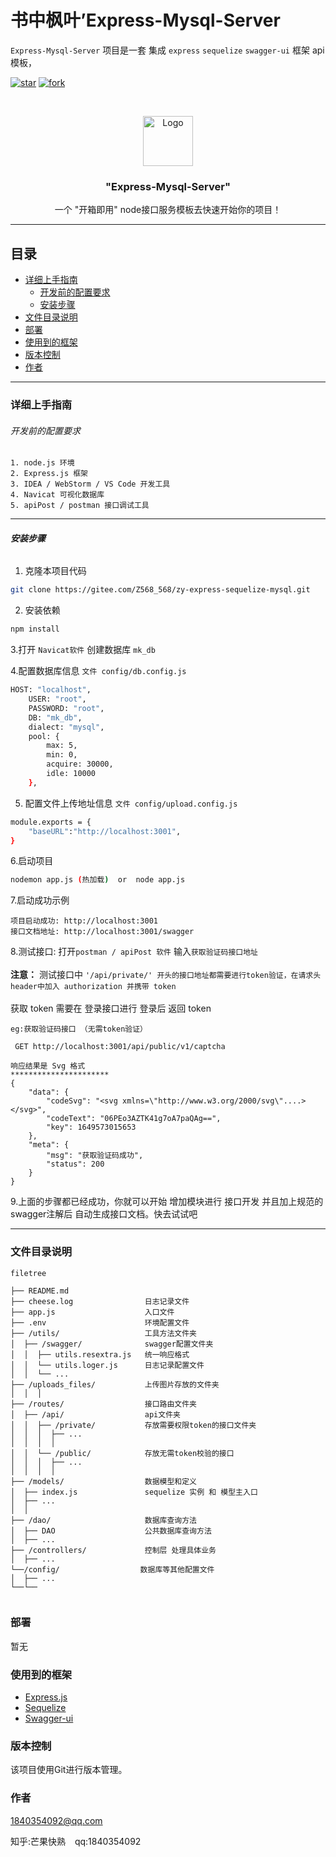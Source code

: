 
 
# 书中枫叶’Express-Mysql-Server

`Express-Mysql-Server` 项目是一套 集成 `express` `sequelize` `swagger-ui` 框架 api 模板，

<!-- PROJECT SHIELDS -->

[![star](https://gitee.com/Z568_568/zy-express-sequelize-mysql/badge/star.svg?theme=dark)](https://gitee.com/Z568_568/zy-express-sequelize-mysql/stargazers)
[![fork](https://gitee.com/Z568_568/zy-express-sequelize-mysql/badge/fork.svg?theme=dark)](https://gitee.com/Z568_568/zy-express-sequelize-mysql/members)

<!-- PROJECT LOGO -->
<br />

<p align="center">
  <a href="https://github.com/shaojintian/Best_README_template/">
    <img src="images/logo.png" alt="Logo" width="80" height="80">
  </a>


<h3 align="center">"Express-Mysql-Server"</h3>
  <p align="center">
    一个 "开箱即用" node接口服务模板去快速开始你的项目！

[comment]: <> (    <br />)

[comment]: <> (    <a href="https://github.com/shaojintian/Best_README_template"><strong>探索本项目的文档 »</strong></a>)

[comment]: <> (    <br />)

[comment]: <> (    <br />)

[comment]: <> (    <a href="https://github.com/shaojintian/Best_README_template">查看Demo</a>)

[comment]: <> (    ·)

[comment]: <> (    <a href="https://github.com/shaojintian/Best_README_template/issues">报告Bug</a>)

[comment]: <> (    ·)

[comment]: <> (    <a href="https://github.com/shaojintian/Best_README_template/issues">提出新特性</a>)
  </p>


</p>


 
***
## 目录

- [详细上手指南](#详细上手指南)
    - [开发前的配置要求](#开发前的配置要求)
    - [安装步骤](#安装步骤)
- [文件目录说明](#文件目录说明)
- [部署](#部署)
- [使用到的框架](#使用到的框架)
- [版本控制](#版本控制)
- [作者](#作者)

***
### 详细上手指南

###### 开发前的配置要求

```shell
1. node.js 环境
2. Express.js 框架
3. IDEA / WebStorm / VS Code 开发工具
4. Navicat 可视化数据库
5. apiPost / postman 接口调试工具
```
***
###### **安装步骤**

1. 克隆本项目代码

```sh
git clone https://gitee.com/Z568_568/zy-express-sequelize-mysql.git
```
2. 安装依赖

```sh
npm install
```
3.打开 `Navicat软件` 创建数据库  `mk_db`

4.配置数据库信息 `文件 config/db.config.js`

```sh
HOST: "localhost",
    USER: "root",
    PASSWORD: "root",
    DB: "mk_db",
    dialect: "mysql",
    pool: {
        max: 5,
        min: 0,
        acquire: 30000,
        idle: 10000
    },
 ```
5. 配置文件上传地址信息 `文件 config/upload.config.js`

```sh
module.exports = {
    "baseURL":"http://localhost:3001",
}
```
6.启动项目
`````sh
nodemon app.js (热加载)  or  node app.js
`````
7.启动成功示例
```shell
项目启动成功: http://localhost:3001
接口文档地址: http://localhost:3001/swagger
```
8.测试接口: 打开`postman / apiPost 软件` 输入`获取验证码接口地址`
<br/>
<br/>
**注意：** 测试接口中 `'/api/private/' 开头的接口地址都需要进行token验证，在请求头 header中加入 authorization 并携带 token`
<br/>
<br/>
获取 token 需要在 登录接口进行 登录后 返回 token

```shell
eg:获取验证码接口 （无需token验证）

 GET http://localhost:3001/api/public/v1/captcha 
```
```shell
响应结果是 Svg 格式
**********************
{
	"data": {
		"codeSvg": "<svg xmlns=\"http://www.w3.org/2000/svg\"....></svg>",
		"codeText": "06PEo3AZTK41g7oA7paQAg==",
		"key": 1649573015653
	},
	"meta": {
		"msg": "获取验证码成功",
		"status": 200
	}
}
```
9.上面的步骤都已经成功，你就可以开始 增加模块进行 接口开发 并且加上规范的swagger注解后 自动生成接口文档。快去试试吧

***
### 文件目录说明

```
filetree 

├── README.md
├── cheese.log                日志记录文件
├── app.js                    入口文件
├── .env                      环境配置文件
├── /utils/                   工具方法文件夹
│  ├── /swagger/              swagger配置文件夹
│  │  ├── utils.resextra.js   统一响应格式
│  │  └── utils.loger.js      日志记录配置文件
│  │  └── ...
├── /uploads_files/           上传图片存放的文件夹
│  │  │ 
├── /routes/                  接口路由文件夹
│  ├── /api/                  api文件夹
│  │  ├── /private/           存放需要权限token的接口文件夹
│  │  │  ├── ...    
│  │  │  │ 
│  │  └── /public/            存放无需token校验的接口
│  │  │  ├── ...
│  │  │  │ 
├── /models/                  数据模型和定义
│  ├── index.js               sequelize 实例 和 模型主入口
│  ├── ...
│  │ 
├── /dao/                     数据库查询方法
│  ├── DAO                    公共数据库查询方法
│  ├── ...
├── /controllers/             控制层 处理具体业务
│  ├── ...
└──/config/                  数据库等其他配置文件
│  ├── ...
└──└──
 

```

### 部署

暂无

### 使用到的框架

- [Express.js](https://expressjs.com/zh-cn/)
- [Sequelize](https://www.sequelize.com.cn/)
- [Swagger-ui](http://www.npmdoc.org/swagger-node-expresszhongwenwendangswagger-node-express-jszhongwenjiaochengjiexi.html)

### 版本控制

该项目使用Git进行版本管理。

### 作者

1840354092@qq.com

知乎:芒果快熟  &ensp; qq:1840354092


[comment]: <> (### 版权说明)



 
